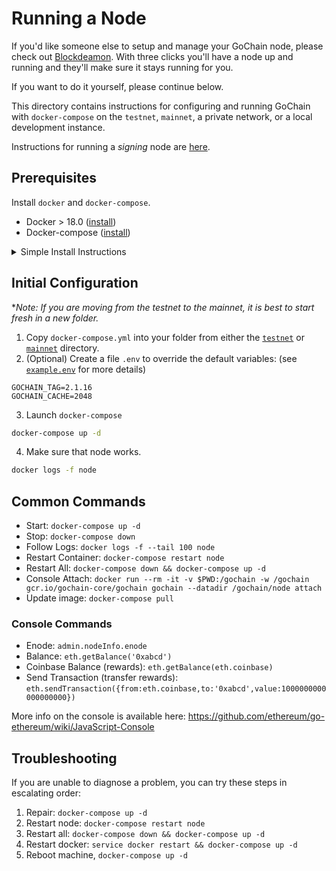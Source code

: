 # Running a Node

If you'd like someone else to setup and manage your GoChain node, please check out [Blockdeamon](https://blockdaemon.com/). With three clicks 
you'll have a node up and running and they'll make sure it stays running for you.

If you want to do it yourself, please continue below.

This directory contains instructions for configuring and running GoChain with `docker-compose` on the `testnet`, `mainnet`, a private network, or a local development instance.

Instructions for running a *signing* node are [here](../signers/nodes).

## Prerequisites

Install `docker` and `docker-compose`.

* Docker > 18.0 ([install](https://docs.docker.com/install/))
* Docker-compose ([install](https://docs.docker.com/compose/install/))

<details>
  <summary>Simple Install Instructions</summary>

Docker:

```sh
sudo rm /var/lib/apt/lists/*
sudo apt-get update
curl -fsSL https://get.docker.com/ | sudo sh
docker info
```

Docker Compose:

```sh
curl -L https://github.com/docker/compose/releases/download/1.21.2/docker-compose-`uname -s`-`uname -m` -o /usr/local/bin/docker-compose
chmod +x /usr/local/bin/docker-compose
docker-compose --version
```
</details>

## Initial Configuration

\**Note: If you are moving from the testnet to the mainnet, it is best to start fresh in a new folder.*

1. Copy `docker-compose.yml` into your folder from either the [`testnet`](testnet) or [`mainnet`](mainnet) directory.
2. (Optional) Create a file `.env` to override the default variables: (see [`example.env`](example.env) for more details)
```
GOCHAIN_TAG=2.1.16
GOCHAIN_CACHE=2048
```
3. Launch `docker-compose`

```sh
docker-compose up -d
```

4. Make sure that node works.

```sh
docker logs -f node
```

## Common Commands

- Start: `docker-compose up -d`
- Stop: `docker-compose down`
- Follow Logs: `docker logs -f --tail 100 node`
- Restart Container: `docker-compose restart node`
- Restart All: `docker-compose down && docker-compose up -d`
- Console Attach: `docker run --rm -it -v $PWD:/gochain -w /gochain gcr.io/gochain-core/gochain gochain --datadir /gochain/node attach`
- Update image: `docker-compose pull`

### Console Commands

- Enode: `admin.nodeInfo.enode`
- Balance: `eth.getBalance('0xabcd')`
- Coinbase Balance (rewards): `eth.getBalance(eth.coinbase)` 
- Send Transaction (transfer rewards): `eth.sendTransaction({from:eth.coinbase,to:'0xabcd',value:1000000000000000000})`

More info on the console is available here: https://github.com/ethereum/go-ethereum/wiki/JavaScript-Console

## Troubleshooting

If you are unable to diagnose a problem, you can try these steps in escalating order:

1) Repair: `docker-compose up -d`
2) Restart node: `docker-compose restart node`
3) Restart all: `docker-compose down && docker-compose up -d`
4) Restart docker: `service docker restart && docker-compose up -d`
5) Reboot machine, `docker-compose up -d`
